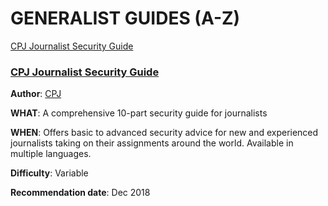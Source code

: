 # GENERALIST GUIDES (A-Z)

[CPJ Journalist Security Guide](#cpj-journalist-security-guide)

    

### **[CPJ Journalist Security Guide](https://cpj.org/reports/2012/04/journalist-security-guide.php)** 

**Author**: [CPJ](https://cpj.org/) 

**WHAT**: A comprehensive 10-part security guide for journalists

**WHEN**: Offers basic to advanced security advice for new and experienced journalists taking on their assignments around the world. Available in multiple languages. 

**Difficulty**: Variable

**Recommendation date**: Dec 2018
